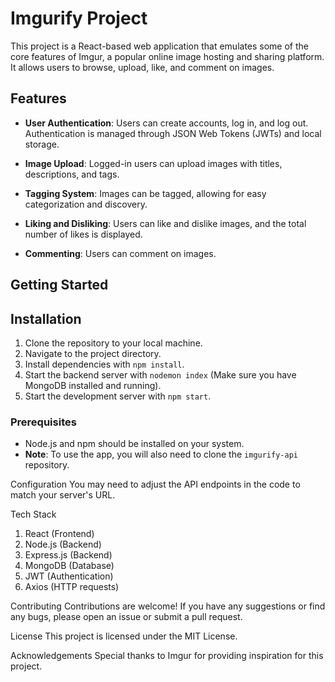 # Imgurify Project

This project is a React-based web application that emulates some of the core features of Imgur, a popular online image hosting and sharing platform. It allows users to browse, upload, like, and comment on images.

## Features

- **User Authentication**: Users can create accounts, log in, and log out. Authentication is managed through JSON Web Tokens (JWTs) and local storage.

- **Image Upload**: Logged-in users can upload images with titles, descriptions, and tags.

- **Tagging System**: Images can be tagged, allowing for easy categorization and discovery.

- **Liking and Disliking**: Users can like and dislike images, and the total number of likes is displayed.

- **Commenting**: Users can comment on images.

## Getting Started
## Installation

1. Clone the repository to your local machine.
2. Navigate to the project directory.
3. Install dependencies with `npm install`.
4. Start the backend server with `nodemon index` (Make sure you have MongoDB installed and running).
5. Start the development server with `npm start`.

### Prerequisites

- Node.js and npm should be installed on your system.
- **Note**: To use the app, you will also need to clone the `imgurify-api` repository.

Configuration
You may need to adjust the API endpoints in the code to match your server's URL.

Tech Stack
1. React (Frontend)
2. Node.js (Backend)
3. Express.js (Backend)
4. MongoDB (Database)
5. JWT (Authentication)
6. Axios (HTTP requests)

Contributing
Contributions are welcome! If you have any suggestions or find any bugs, please open an issue or submit a pull request.

License
This project is licensed under the MIT License.

Acknowledgements
Special thanks to Imgur for providing inspiration for this project.
